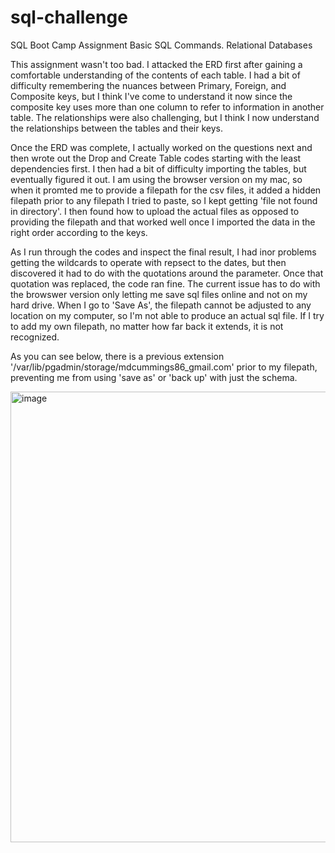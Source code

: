 # sql-challenge
SQL Boot Camp Assignment
Basic SQL Commands. Relational Databases

This assignment wasn't too bad. I attacked the ERD first after gaining a comfortable understanding of the contents of each table. I had a bit of difficulty remembering the nuances between Primary, Foreign, and Composite keys, but I think I've come to understand it now since the composite key uses more than one column to refer to information in another table. The relationships were also challenging, but I think I now understand the relationships between the tables and their keys. 

Once the ERD was complete, I actually worked on the questions next and then wrote out the Drop and Create Table codes starting with the least dependencies first. I then had a bit of difficulty importing the tables, but eventually figured it out. I am using the browser version on my mac, so when it promted me to provide a filepath for the csv files, it added a hidden filepath prior to any filepath I tried to paste, so I kept getting 'file not found in directory'. I then found how to upload the actual files as opposed to providing the filepath and that worked well once I imported the data in the right order according to the keys. 

As I run through the codes and inspect the final result, I had inor problems getting the wildcards to operate with repsect to the dates, but then discovered it had to do with the quotations around the parameter. Once that quotation was replaced, the code ran fine. The current issue has to do with the browswer version only letting me save sql files online and not on my hard drive. When I go to 'Save As', the filepath cannot be adjusted to any location on my computer, so I'm not able to produce an actual sql file. If I try to add my own filepath, no matter how far back it extends, it is not recognized. 

As you can see below, there is a previous extension '/var/lib/pgadmin/storage/mdcummings86_gmail.com' prior to my filepath, preventing me from using 'save as' or 'back up' with just the schema. 

<img width="721" alt="image" src="https://github.com/MDCummings86/sql-challenge/assets/126340452/01bf1018-6a1b-4496-bb3a-5918559a5374">
